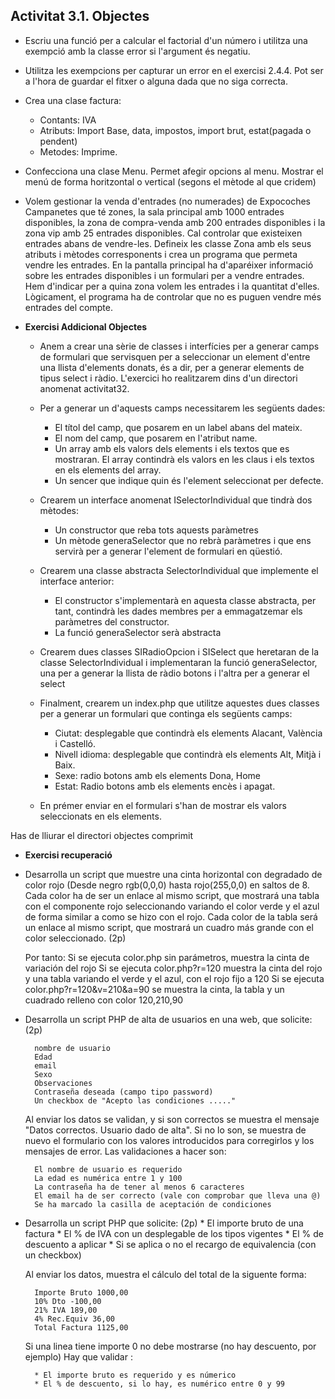 ## Activitat 3.1. Objectes

* Escriu una funció per a calcular el factorial d'un número i utilitza una exempció amb la classe error si l'argument és negatiu.
* Utilitza les exempcions per capturar un error en el exercisi 2.4.4. Pot ser a l'hora de guardar el fitxer o alguna dada que no siga correcta.

* Crea una clase factura:
	* Contants: IVA
	* Atributs: Import Base, data, impostos, import brut, estat(pagada o pendent)
	* Metodes: Imprime. 

* Confecciona una clase Menu. Permet afegir opcions al menu. Mostrar el menú de forma horitzontal o vertical (segons el mètode al que cridem)

* Volem gestionar la venda d'entrades (no numerades) de
Expocoches Campanetes que té zones, la sala principal amb 1000 entrades disponibles, la zona de compra-venda amb 200 entrades disponibles i la zona vip amb 25 entrades disponibles. Cal controlar que existeixen entrades abans de vendre-les. Defineix les classe Zona amb els seus atributs i mètodes corresponents i crea
un programa que permeta vendre les entrades. En la pantalla principal ha d'aparéixer informació
sobre les entrades disponibles i un formulari per a vendre entrades. Hem d'indicar per a quina
zona volem les entrades i la quantitat d'elles. Lògicament, el programa ha de controlar que no
es puguen vendre més entrades del compte.


* **Exercisi Addicional Objectes**
	* Anem a crear una sèrie de classes i interfícies per a generar camps de formulari que servisquen per a seleccionar un element d'entre una llista d'elements donats, és a dir, per a generar elements de tipus select i ràdio.
L'exercici ho realitzarem dins d'un directori anomenat activitat32.

	* Per a generar un d'aquests camps necessitarem les següents dades:
   		* El títol del camp, que posarem en un label abans del mateix.
   		* El nom del camp, que posarem en l'atribut name.
   		* Un array amb els valors dels elements i els textos que es mostraran. El array contindrà els valors en les claus i els textos en els elements del array.
   		* Un sencer que indique quin és l'element seleccionat per defecte.

	* Crearem un interface anomenat ISelectorIndividual que tindrà dos mètodes:
   		* Un constructor que reba tots aquests paràmetres
   		* Un mètode generaSelector que no rebrà paràmetres i que ens servirà per a generar l'element de formulari en qüestió.
	* Crearem una classe abstracta SelectorIndividual que implemente el interface anterior:
   		* El constructor s'implementarà en aquesta classe abstracta, per tant, contindrà les dades membres per a emmagatzemar els paràmetres del constructor.
   		* La funció generaSelector serà abstracta
	* Crearem dues classes SIRadioOpcion i SISelect que heretaran de la classe SelectorIndividual i implementaran la funció generaSelector, una per a generar la llista de ràdio botons i l'altra per a generar el select
	* Finalment, crearem un index.php que utilitze aquestes dues classes per a generar un formulari que continga els següents camps:
   		* Ciutat: desplegable que contindrà els elements Alacant, València i Castelló.
   		* Nivell idioma: desplegable que contindrà els elements Alt, Mitjà i Baix.
   		* Sexe: radio botons amb els elements Dona, Home
   		* Estat: Radio botons amb els elements encès i apagat.
   
	* En prémer enviar en el formulari s'han de mostrar els valors seleccionats en els elements.

Has de lliurar el directori objectes comprimit

* **Exercisi recuperació** 

* Desarrolla un script que muestre una cinta horizontal con degradado de color rojo (Desde negro rgb(0,0,0) hasta rojo(255,0,0) en saltos de 8. Cada color ha de ser un enlace al mismo script, que mostrará una tabla con el componente rojo seleccionando variando el color verde y el azul de forma similar a como se hizo con el rojo. Cada color de la tabla será un enlace al mismo script, que mostrará un cuadro más grande con el color seleccionado. (2p)

	Por tanto:
Si se ejecuta color.php sin parámetros, muestra la cinta de variación del rojo
Si se ejecuta color.php?r=120 muestra la cinta del rojo y una tabla variando el verde y el azul, con el rojo fijo a 120
Si se ejecuta color.php?r=120&v=210&a=90 se muestra la cinta, la tabla y un cuadrado relleno con color 120,210,90

* Desarrolla un script PHP de alta de usuarios en una web, que solicite: (2p)

		nombre de usuario
		Edad
		email
		Sexo
		Observaciones
		Contraseña deseada (campo tipo password)
		Un checkbox de "Acepto las condiciones ....."
	
	Al enviar los datos se validan, y si son correctos se muestra el mensaje "Datos correctos. Usuario dado de alta". Si no lo son, se muestra de nuevo el formulario con los valores introducidos para corregirlos y los mensajes de error. Las validaciones a hacer son: 
	
		El nombre de usuario es requerido
		La edad es numérica entre 1 y 100
		La contraseña ha de tener al menos 6 caracteres 
		El email ha de ser correcto (vale con comprobar que lleva una @)
		Se ha marcado la casilla de aceptación de condiciones

* Desarrolla un script PHP que solicite: (2p)
		* El importe bruto de una factura
		* El % de IVA con un desplegable de los tipos vigentes
		* El % de descuento a aplicar
		* Si se aplica o no el recargo de equivalencia (con un checkbox)

	Al enviar los datos, muestra el cálculo del total de la siguente forma:
		
		Importe Bruto 1000,00 
		10% Dto -100,00 
		21% IVA 189,00
		4% Rec.Equiv 36,00
		Total Factura 1125,00
			
	Si una linea tiene importe 0 no debe mostrarse (no hay descuento, por ejemplo)
	Hay que validar :
	
		* El importe bruto es requerido y es númerico
		* El % de descuento, si lo hay, es numérico entre 0 y 99